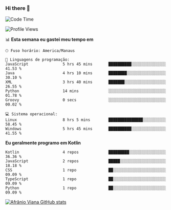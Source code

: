 ### Hi there 👋

<!--
**afranio-viana/afranio-viana** is a ✨ _special_ ✨ repository because its `README.md` (this file) appears on your GitHub profile.

Here are some ideas to get you started:

- 🔭 I’m currently working on ...
- 🌱 I’m currently learning ...
- 👯 I’m looking to collaborate on ...
- 🤔 I’m looking for help with ...
- 💬 Ask me about ...
- 📫 How to reach me: ...
- 😄 Pronouns: ...
- ⚡ Fun fact: ...
-->
<!--START_SECTION:waka-->
![Code Time](http://img.shields.io/badge/Code%20Time-113%20hrs%2058%20mins-blue)

![Profile Views](http://img.shields.io/badge/Visualizac%C3%B5es%20do%20perfil-3-blue)

📊 **Esta semana eu gastei meu tempo em** 

```text
🕑︎ Fuso horário: America/Manaus

💬 Linguagens de programação: 
JavaScript               5 hrs 45 mins       ██████████░░░░░░░░░░░░░░░   41.53 % 
Java                     4 hrs 10 mins       ████████░░░░░░░░░░░░░░░░░   30.10 % 
XML                      3 hrs 40 mins       ███████░░░░░░░░░░░░░░░░░░   26.55 % 
Python                   14 mins             ░░░░░░░░░░░░░░░░░░░░░░░░░   01.78 % 
Groovy                   0 secs              ░░░░░░░░░░░░░░░░░░░░░░░░░   00.02 % 

💻 Sistema operacional: 
Linux                    8 hrs 5 mins        ███████████████░░░░░░░░░░   58.45 % 
Windows                  5 hrs 45 mins       ██████████░░░░░░░░░░░░░░░   41.55 % 
```

**Eu geralmente programo em Kotlin** 

```text
Kotlin                   4 repos             █████████░░░░░░░░░░░░░░░░   36.36 % 
JavaScript               2 repos             █████░░░░░░░░░░░░░░░░░░░░   18.18 % 
CSS                      1 repo              ██░░░░░░░░░░░░░░░░░░░░░░░   09.09 % 
TypeScript               1 repo              ██░░░░░░░░░░░░░░░░░░░░░░░   09.09 % 
Python                   1 repo              ██░░░░░░░░░░░░░░░░░░░░░░░   09.09 % 
```




<!--END_SECTION:waka-->
[![Afrânio Viana GitHub stats](https://github-readme-stats.vercel.app/api?username=afranio-viana)](https://github.com/anuraghazra/github-readme-stats)
